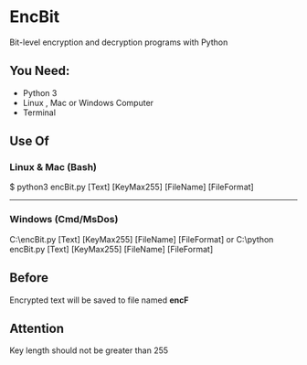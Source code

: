 <h1>EncBit</h1>
<p>
  Bit-level encryption and decryption programs with Python
</p>
<h2>You Need:</h2>
<ul>
  <li>Python 3</li>
  <li>Linux , Mac or Windows Computer</li>
  <li>Terminal</li>
</ul>
<h2>Use Of</h2>
<h3>Linux & Mac (Bash)</h3>
<span>$ python3 encBit.py [Text] [KeyMax255] [FileName] [FileFormat]</span>
<hr>
<h3>Windows (Cmd/MsDos)</h3>
<span>C:\encBit.py [Text] [KeyMax255] [FileName] [FileFormat]</span> or <span>C:\python encBit.py [Text] [KeyMax255] [FileName] [FileFormat]</span>
<h2>Before</h2>
<span>Encrypted text will be saved to file named <b>encF</b></span>
<h2>Attention</h2>
</b>Key length should not be greater than 255</b>
